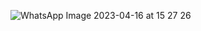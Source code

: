![WhatsApp Image 2023-04-16 at 15 27 26](https://user-images.githubusercontent.com/83288606/232291780-62e209f5-60bc-4afe-b312-c772cd7cd99b.jpeg)
